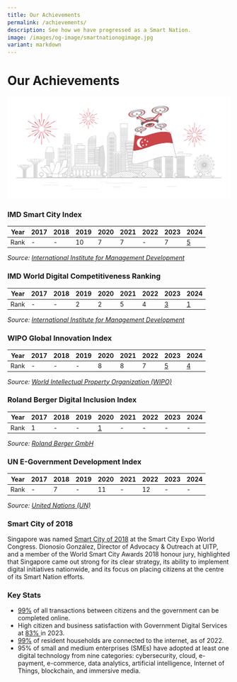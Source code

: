 ```yaml
---
title: Our Achievements
permalink: /achievements/
description: See how we have progressed as a Smart Nation.
image: /images/og-image/smartnationogimage.jpg
variant: markdown
---
```

# Our Achievements 

![Our Smart Nation Achievements](/images/abt-smart-nation/achievements.jpg)

### IMD Smart City Index 

| Year | 2017 | 2018 | 2019 | 2020 | 2021 | 2022 | 2023 | 2024 |
| -------- | -------- | -------- |-------- | -------- | -------- |-------- | -------- | -------- |
| Rank | - | - | 10 | 7 | 7 | - | 7 | [5](/images/abt-smart-nation/smart_city_index_2024.jpg) |

*Source: [International Institute for Management Development](https://www.imd.org/smart-city-observatory/home/rankings/)*

### IMD World Digital Competitiveness Ranking 

| Year | 2017 | 2018 | 2019 | 2020 | 2021 | 2022 | 2023 | 2024 |
| -------- | -------- | -------- |-------- | -------- | -------- |-------- | -------- | -------- |
| Rank | - | - | 2 | 2 | 5 | 4 | [3](/images/abt-smart-nation/digital_competitiveness_ranking_2023.jpg) | [1](/images/abt-smart-nation/digital_competitiveness_ranking_2024.jpg) |

*Source: [International Institute for Management Development](https://worldcompetitiveness.imd.org/rankings/digital)*

### WIPO Global Innovation Index 

| Year | 2017 | 2018 | 2019 | 2020 | 2021 | 2022 | 2023 | 2024 |
| -------- | -------- | -------- |-------- | -------- | -------- |-------- | -------- | -------- |
| Rank | - | - | - | 8 | 8 | 7 | [5](/images/abt-smart-nation/global_innovation_index_2023.jpg) | [4](/images/abt-smart-nation/global_innovation_index_2024.jpg) |

*Source: [World Intellectual Property Organization (WIPO)](https://www.wipo.int/global_innovation_index/en/)*

### Roland Berger Digital Inclusion Index 

| Year | 2017 | 2018 | 2019 | 2020 | 2021 | 2022 | 2023 | 2024 |
| -------- | -------- | -------- |-------- | -------- | -------- |-------- | -------- | -------- |
| Rank | 1 | - | - | [1](/images/abt-smart-nation/digital_inclusion_index_2020.jpg) | - | - | - | - |

*Source: [Roland Berger GmbH](https://www.rolandberger.com/en/Insights/Publications/Bridging-the-digital-divide.html)*

### UN E-Government Development Index 

| Year | 2017 | 2018 | 2019 | 2020 | 2021 | 2022 | 2023 | 2024 |
| -------- | -------- | -------- |-------- | -------- | -------- |-------- | -------- | -------- |
| Rank | - | 7 | - | 11 | - | 12 | - | - |

*Source: [United Nations (UN)](https://publicadministration.un.org/egovkb/en-us/About/Overview/-E-Government-Development-Index)*


### Smart City of 2018

Singapore was named [Smart City of 2018](/media-hub/press-releases/smart-city-2018) at the Smart City Expo World Congress. Dionosio González, Director of Advocacy &amp; Outreach at UITP, and a member of the World Smart City Awards 2018 honour jury, highlighted that Singapore came out strong for its clear strategy, its ability to implement digital initiatives nationwide, and its focus on placing citizens at the centre of its Smart Nation efforts.

### Key Stats

* [99%](https://www.mddi.gov.sg/what-we-do/digital-singapore/digital-government/) of all transactions between citizens and the government can be completed online.
* High citizen and business satisfaction with Government Digital Services at [83% ](https://www.mddi.gov.sg/what-we-do/digital-singapore/digital-government/)in 2023.
* [99%](https://www.imda.gov.sg/about-imda/research-and-statistics/singapore-digital-society-report) of resident households are connected to the internet, as of 2022.
* 95% of small and medium enterprises (SMEs) have adopted at least one digital technology from nine categories: cybersecurity, cloud, e-payment, e-commerce, data analytics, artificial intelligence, Internet of Things, blockchain, and immersive media.